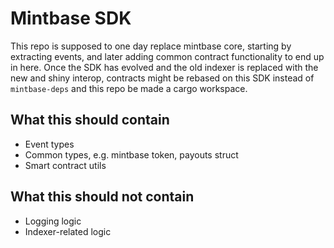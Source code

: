 # Mintbase SDK

This repo is supposed to one day replace mintbase core, starting by extracting
events, and later adding common contract functionality to end up in here. Once
the SDK has evolved and the old indexer is replaced with the new and shiny
interop, contracts might be rebased on this SDK instead of `mintbase-deps` and
this repo be made a cargo workspace.

## What this should contain

- Event types
- Common types, e.g. mintbase token, payouts struct
- Smart contract utils

## What this should not contain

- Logging logic
- Indexer-related logic
